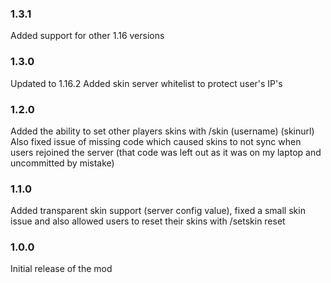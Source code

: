### 1.3.1
Added support for other 1.16 versions
### 1.3.0
Updated to 1.16.2
Added skin server whitelist to protect user's IP's
### 1.2.0
Added the ability to set other players skins with /skin (username) (skinurl)
Also fixed issue of missing code which caused skins to not sync when users rejoined the server (that code was left out as it was on my laptop and uncommitted by mistake)
### 1.1.0
Added transparent skin support (server config value), fixed a small skin issue and also allowed users to reset their skins with /setskin reset
### 1.0.0
Initial release of the mod
